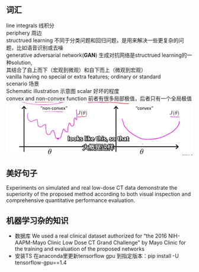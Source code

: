 ## 词汇  
line integrals 线积分  
periphery 周边  
structrued learning 不同于分类问题和回归问题，是用来解决一些更复杂的问题，比如语音识别或去噪  
generative adversarial network(**GAN**) 生成对抗网络是structrued learning的一种solution,  
其结合了自上而下（宏观到微观）和自下而上（微观到宏观）  
vanilla  having no special or extra features; ordinary or standard  
scenario 场景  
Schematic illustration 示意图
scalar 好坏的程度  
convex and non-convex function 前者有很多局部极值，后者只有一个全局极值  
![image](https://github.com/stefenmax/notes-of-literature/blob/master/source/convex.png)
## 美好句子  
Experiments on simulated and real low-dose CT data demonstrate the superiority of the proposed method according to both visual inspection
and comprehensive quantitative performance evaluation.  

## 机器学习杂的知识
+ 数据库 We used a real clinical dataset authorized for “the 2016 NIH-AAPM-Mayo Clinic Low Dose CT Grand Challenge" by Mayo Clinic for the training and evaluation of the proposed networks  
+ 安装TS 在anaconda里更新tensorflow gpu 到指定版本：pip install -U tensorflow-gpu==1.4

